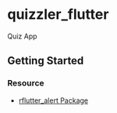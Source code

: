# quizzler_flutter

Quiz App

## Getting Started

### Resource
- [rflutter_alert Package](https://pub.dev/packages/rflutter_alert)